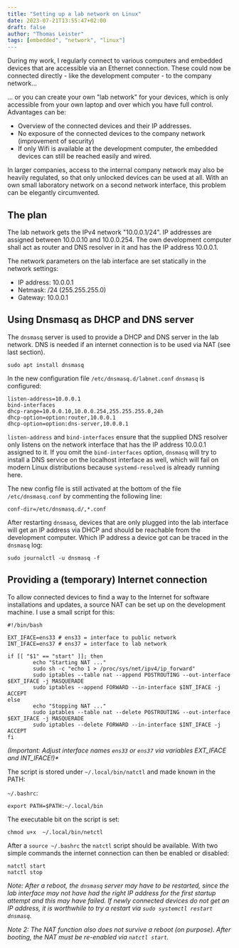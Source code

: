 ```yaml
---
title: "Setting up a lab network on Linux"
date: 2023-07-21T13:55:47+02:00
draft: false
author: "Thomas Leister"
tags: [embedded", "network", "linux"]
---
```


During my work, I regularly connect to various computers and embedded devices that are accessible via an Ethernet connection. These could now be connected directly - like the development computer - to the company network...

... or you can create your own "lab network" for your devices, which is only accessible from your own laptop and over which you have full control. Advantages can be:

* Overview of the connected devices and their IP addresses.
* No exposure of the connected devices to the company network (improvement of security)
* If only Wifi is available at the development computer, the embedded devices can still be reached easily and wired.

In larger companies, access to the internal company network may also be heavily regulated, so that only unlocked devices can be used at all. With an own small laboratory network on a second network interface, this problem can be elegantly circumvented.

<!--more-->


## The plan

The lab network gets the IPv4 network "10.0.0.1/24". IP addresses are assigned between 10.0.0.10 and 10.0.0.254. The own development computer shall act as router and DNS resolver in it and has the IP address 10.0.0.1.

The network parameters on the lab interface are set statically in the network settings:

* IP address: 10.0.0.1
* Netmask: /24 (255.255.255.0)
* Gateway: 10.0.0.1

## Using Dnsmasq as DHCP and DNS server

The `dnsmasq` server is used to provide a DHCP and DNS server in the lab network. DNS is needed if an internet connection is to be used via NAT (see last section).

	sudo apt install dnsmasq

In the new configuration file `/etc/dnsmasq.d/labnet.conf` `dnsmasq` is configured:

	listen-address=10.0.0.1
	bind-interfaces
	dhcp-range=10.0.0.10,10.0.0.254,255.255.255.0,24h
	dhcp-option=option:router,10.0.0.1
	dhcp-option=option:dns-server,10.0.0.1

`listen-address` and `bind-interfaces` ensure that the supplied DNS resolver only listens on the network interface that has the IP address 10.0.0.1 assigned to it. If you omit the `bind-interfaces` option, `dnsmasq` will try to install a DNS service on the localhost interface as well, which will fail on modern Linux distributions because `systemd-resolved` is already running here. 

The new config file is still activated at the bottom of the file `/etc/dnsmasq.conf` by commenting the following line:

	conf-dir=/etc/dnsmasq.d/,*.conf

After restarting `dnsmasq`, devices that are only plugged into the lab interface will get an IP address via DHCP and should be reachable from the development computer. Which IP address a device got can be traced in the `dnsmasq` log:

	sudo journalctl -u dnsmasq -f

## Providing a (temporary) Internet connection

To allow connected devices to find a way to the Internet for software installations and updates, a source NAT can be set up on the development machine. I use a small script for this:

	#!/bin/bash

	EXT_IFACE=ens33 # ens33 = interface to public network
	INT_IFACE=ens37 # ens37 = interface to lab network
	
	if [[ "$1" == "start" ]]; then
	        echo "Starting NAT ..."
	        sudo sh -c "echo 1 > /proc/sys/net/ipv4/ip_forward"
	        sudo iptables --table nat --append POSTROUTING --out-interface $EXT_IFACE -j MASQUERADE
	        sudo iptables --append FORWARD --in-interface $INT_IFACE -j ACCEPT
	else
	        echo "Stopping NAT ..."
	        sudo iptables --table nat --delete POSTROUTING --out-interface $EXT_IFACE -j MASQUERADE
	        sudo iptables --delete FORWARD --in-interface $INT_IFACE -j ACCEPT
	fi

_(Important: Adjust interface names `ens33` or `ens37` via variables EXT_IFACE and INT_IFACE!)*_

The script is stored under `~/.local/bin/natctl` and made known in the PATH:

`~/.bashrc`:

	export PATH=$PATH:~/.local/bin

The executable bit on the script is set:

	chmod u+x  ~/.local/bin/netctl

After a `source ~/.bashrc` the `natctl` script should be available. With two simple commands the internet connection can then be enabled or disabled:

	natctl start
	natctl stop

_Note: After a reboot, the `dnsmasq` server may have to be restarted, since the lab interface may not have had the right IP address for the first startup attempt and this may have failed. If newly connected devices do not get an IP address, it is worthwhile to try a restart via `sudo systemctl restart dnsmasq`._

_Note 2: The NAT function also does not survive a reboot (on purpose). After booting, the NAT must be re-enabled via `natctl start`._